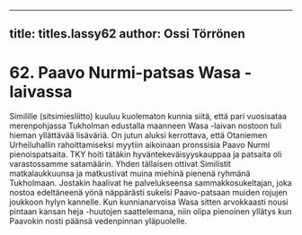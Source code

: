 
---

title: titles.lassy62
author: Ossi Törrönen
---


    
# 62. Paavo Nurmi-patsas Wasa -laivassa

Similille (sitsimiesliitto) kuuluu kuolematon kunnia siitä, että pari vuosisataa merenpohjassa 
Tukholman edustalla maanneen Wasa -laivan nostoon tuli hieman yllättävää lisäväriä. On jutun aluksi 
kerrottava, että Otaniemen Urheiluhallin rahoittamiseksi myytiin aikoinaan pronssisia Paavo Nurmi 
pienoispatsaita. TKY hoiti tätäkin hyväntekeväisyyskauppaa ja patsaita oli varastossamme satamäärin. 
Yhden tällaisen ottivat Similistit matkalaukkuunsa ja matkustivat muina miehinä pienenä ryhmänä 
Tukholmaan. Jostakin haalivat he palvelukseensa sammakkosukeltajan, joka nostoa edeltäneenä yönä 
näppärästi sukelsi Paavo-patsaan muiden rojujen joukkoon hylyn kannelle. Kun kunnianarvoisa Wasa 
sitten arvokkaasti nousi pintaan kansan heja -huutojen saattelemana, niin olipa pienoinen yllätys kun
Paavokin nosti päänsä vedenpinnan yläpuolelle.
